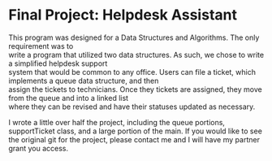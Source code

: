 <h1>Final Project: Helpdesk Assistant</h1>
<p>This program was designed for a Data Structures and Algorithms. The only requirement was to<br>
write a program that utilized two data structures. As such, we chose to write a simplified helpdesk support<br>
system that would be common to any office. Users can file a ticket, which implements a queue data structure, and then<br>
assign the tickets to technicians. Once they tickets are assigned, they move from the queue and into a linked list<br>
where they can be revised and have their statuses updated as necessary.</p>

<p>I wrote a little over half the project, including the queue portions, supportTicket class, and a large portion of the main. If you would like to see the original git for the project, please contact me and I will have my partner grant you access.</p>
